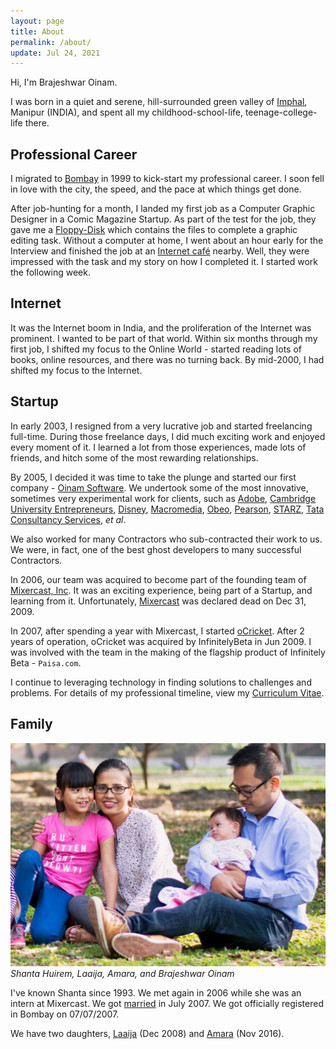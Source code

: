 ```yaml
---
layout: page
title: About
permalink: /about/
update: Jul 24, 2021
---
```


Hi, I'm Brajeshwar Oinam.

I was born in a quiet and serene, hill-surrounded green valley of [Imphal](https://en.wikipedia.org/wiki/Imphal), Manipur (INDIA), and spent all my childhood-school-life, teenage-college-life there.

## Professional Career

I migrated to [Bombay](https://en.wikipedia.org/wiki/Bombay) in 1999 to kick-start my professional career. I soon fell in love with the city, the speed, and the pace at which things get done.

After job-hunting for a month, I landed my first job as a Computer Graphic Designer in a Comic Magazine Startup. As part of the test for the job, they gave me a [Floppy-Disk](https://en.wikipedia.org/wiki/Floppy_disk) which contains the files to complete a graphic editing task. Without a computer at home, I went about an hour early for the Interview and finished the job at an [Internet café](https://en.wikipedia.org/wiki/Internet_café) nearby. Well, they were impressed with the task and my story on how I completed it. I started work the following week.

## Internet

It was the Internet boom in India, and the proliferation of the Internet was prominent. I wanted to be part of that world. Within six months through my first job, I shifted my focus to the Online World - started reading lots of books, online resources, and there was no turning back. By mid-2000, I had shifted my focus to the Internet.

## Startup

In early 2003, I resigned from a very lucrative job and started freelancing full-time. During those freelance days, I did much exciting work and enjoyed every moment of it. I learned a lot from those experiences, made lots of friends, and hitch some of the most rewarding relationships.

By 2005, I decided it was time to take the plunge and started our first company - [Oinam Software](https://oinam.software). We undertook some of the most innovative, sometimes very experimental work for clients, such as
[Adobe](https://www.adobe.com),
[Cambridge University Entrepreneurs](http://www.cue.org.uk/),
[Disney](http://disney.com/),
[Macromedia](https://en.wikipedia.org/wiki/Macromedia),
[Obeo](http://obeo.com/),
[Pearson](https://www.pearson.com/us/),
[STARZ](http://www.starz.com/),
[Tata Consultancy Services](https://www.tcs.com),
_et al_.

We also worked for many Contractors who sub-contracted their work to us. We were, in fact, one of the best ghost developers to many successful Contractors.

In 2006, our team was acquired to become part of the founding team of [Mixercast, Inc](https://www.linkedin.com/company/167518). It was an exciting experience, being part of a Startup, and learning from it. Unfortunately, [Mixercast](http://www.crunchbase.com/company/mixercast) was declared dead on Dec 31, 2009.

In 2007, after spending a year with Mixercast, I started [oCricket](https://ocricket.com/). After 2 years of operation, oCricket was acquired by InfinitelyBeta in Jun 2009. I was involved with the team in the making of the flagship product of Infinitely Beta - `Paisa.com`.

I continue to leveraging technology in finding solutions to challenges and problems. For details of my professional timeline, view my [Curriculum Vitae](https://cv.brajeshwar.com).

## Family

[![Oinam Family (2017)](/static/img/oinam/oinam-family.jpg)](https://oinam.pictures)
_Shanta Huirem, Laaija, Amara, and Brajeshwar Oinam_

I've known Shanta since 1993. We met again in 2006 while she was an intern at Mixercast. We got [married](/2007/brajeshwar-and-shanta-got-married-on-07-07-07/) in July 2007. We got officially registered in Bombay on 07/07/2007.

We have two daughters, [Laaija](https://laaija.com/) (Dec 2008) and [Amara](https://amara.site/) (Nov 2016).